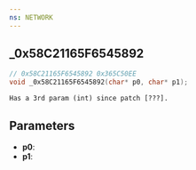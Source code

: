 ```yaml
---
ns: NETWORK
---
```

## _0x58C21165F6545892

```c
// 0x58C21165F6545892 0x365C50EE
void _0x58C21165F6545892(char* p0, char* p1);
```

```
Has a 3rd param (int) since patch [???].  
```

## Parameters
* **p0**: 
* **p1**: 

